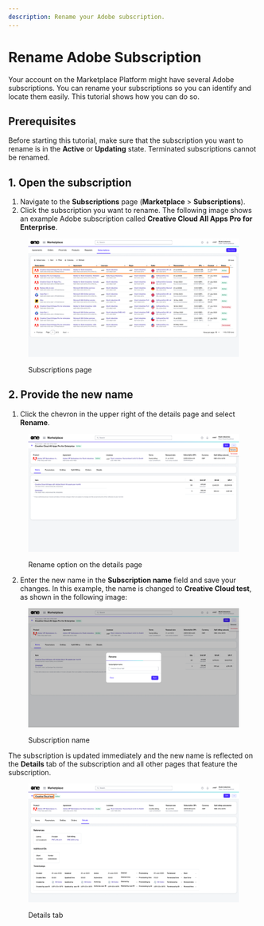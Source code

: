 ```yaml
---
description: Rename your Adobe subscription.
---
```


# Rename Adobe Subscription

Your account on the Marketplace Platform might have several Adobe subscriptions. You can rename your subscriptions so you can identify and locate them easily. This tutorial shows how you can do so.

## Prerequisites

Before starting this tutorial, make sure that the subscription you want to rename is in the **Active** or **Updating** state. Terminated subscriptions cannot be renamed.

## 1. Open the subscription <a href="#section-viewing-subscriptions" id="section-viewing-subscriptions"></a>

1. Navigate to the **Subscriptions** page (**Marketplace** > **Subscriptions**).&#x20;
2. Click the subscription you want to rename. The following image shows an example Adobe subscription called **Creative Cloud All Apps Pro for Enterprise**.

<figure><img src="../../../.gitbook/assets/Rename.png" alt=""><figcaption><p>Subscriptions page</p></figcaption></figure>

## 2. Provide the new name <a href="#section-renaming-a-subscription" id="section-renaming-a-subscription"></a>

1. Click the chevron in the upper right of the details page and select **Rename**.

<figure><img src="../../../.gitbook/assets/Rename1.png" alt=""><figcaption><p>Rename option on the details page</p></figcaption></figure>

2. Enter the new name in the **Subscription name** field and save your changes. In this example, the name is changed to **Creative Cloud test**, as shown in the following image:

<figure><img src="../../../.gitbook/assets/image (7).png" alt=""><figcaption><p>Subscription name</p></figcaption></figure>

The subscription is updated immediately and the new name is reflected on the **Details** tab of the subscription and all other pages that feature the subscription.

<figure><img src="../../../.gitbook/assets/Name.png" alt=""><figcaption><p>Details tab</p></figcaption></figure>
